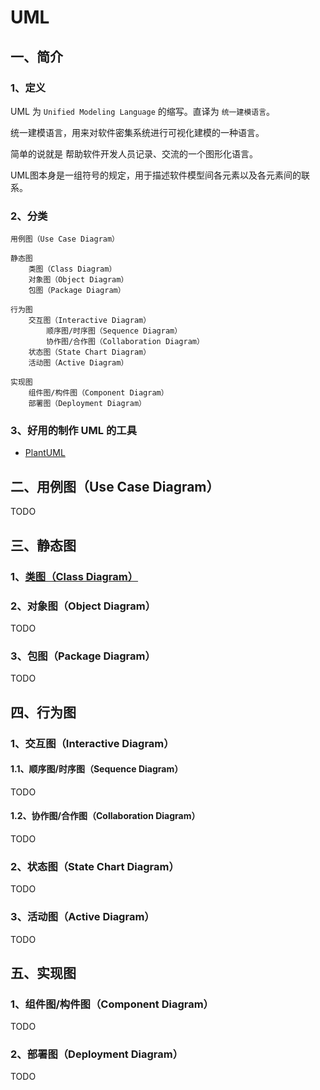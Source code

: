 # UML

## 一、简介
### 1、定义
UML 为 `Unified Modeling Language` 的缩写。直译为 `统一建模语言`。

统一建模语言，用来对软件密集系统进行可视化建模的一种语言。

简单的说就是 帮助软件开发人员记录、交流的一个图形化语言。

UML图本身是一组符号的规定，用于描述软件模型间各元素以及各元素间的联系。

### 2、分类
```text
用例图（Use Case Diagram）
    
静态图
    类图（Class Diagram）
    对象图（Object Diagram）
    包图（Package Diagram）

行为图
    交互图（Interactive Diagram）
        顺序图/时序图（Sequence Diagram）
        协作图/合作图（Collaboration Diagram）
    状态图（State Chart Diagram）
    活动图（Active Diagram）

实现图
    组件图/构件图（Component Diagram）
    部署图（Deployment Diagram）
```

### 3、好用的制作 UML 的工具
+ [PlantUML](plant-uml.md)

## 二、用例图（Use Case Diagram）
TODO

## 三、静态图
### 1、[类图（Class Diagram）](./class-diagram.md)

### 2、对象图（Object Diagram）
TODO

### 3、包图（Package Diagram）
TODO

## 四、行为图
### 1、交互图（Interactive Diagram）
#### 1.1、顺序图/时序图（Sequence Diagram）
TODO

#### 1.2、协作图/合作图（Collaboration Diagram）
TODO

### 2、状态图（State Chart Diagram）
TODO

### 3、活动图（Active Diagram）
TODO

## 五、实现图
### 1、组件图/构件图（Component Diagram）
TODO

### 2、部署图（Deployment Diagram）
TODO